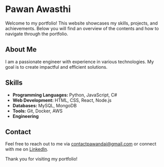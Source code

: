 # Pawan Awasthi

Welcome to my portfolio! This website showcases my skills, projects, and achievements. Below you will find an overview of the contents and how to navigate through the portfolio.

## About Me

I am a passionate engineer with experience in various technologies. My goal is to create impactful and efficient solutions.

## Skills

- **Programming Languages:** Python, JavaScript, C#
- **Web Development:** HTML, CSS, React, Node.js
- **Databases:** MySQL, MongoDB
- **Tools:** Git, Docker, AWS
- **Engineering**

## Contact

Feel free to reach out to me via [contactpawandai@gmail.com](mailto:contactpawandai@gmail.com) or connect with me on [LinkedIn](https://www.linkedin.com/in/pawandai).

Thank you for visiting my portfolio!